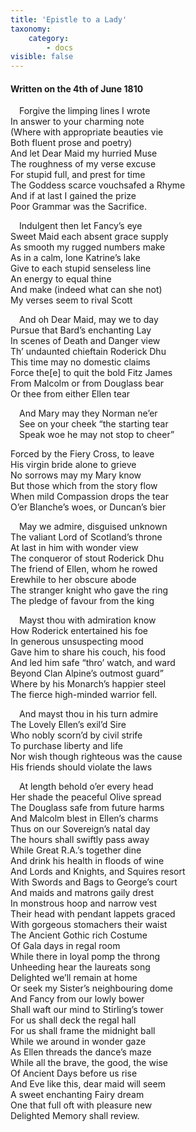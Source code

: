 ```yaml
---
title: 'Epistle to a Lady'
taxonomy:
    category:
        - docs
visible: false
---
```


#### Written on the 4th of June 1810  
  
&emsp;Forgive the limping lines I wrote  
In answer to your charming note  
(Where with appropriate beauties vie  
Both fluent prose and poetry)  
And let Dear Maid my hurried Muse  
The roughness of my verse excuse  
For stupid full, and prest for time  
The Goddess scarce vouchsafed a Rhyme  
And if at last I gained the prize  
Poor Grammar was the Sacrifice.  
  
&emsp;Indulgent then let Fancy’s eye  
Sweet Maid each absent grace supply  
As smooth my rugged numbers make  
As in a calm, lone Katrine’s lake  
Give to each stupid senseless line  
An energy to equal thine  
And make (indeed what can she not)  
My verses seem to rival Scott  
  
&emsp;And oh Dear Maid, may we to day  
Pursue that Bard’s enchanting Lay  
In scenes of Death and Danger view  
Th’ undaunted chieftain Roderick Dhu  
This time may no domestic claims  
Force the[e] to quit the bold Fitz James  
From Malcolm or from Douglass bear  
Or thee from either Ellen tear  
  
&emsp;And Mary may they Norman ne’er  
&emsp;See on your cheek “the starting tear  
&emsp;Speak woe he may not stop to cheer”  
  
Forced by the Fiery Cross, to leave   
His virgin bride alone to grieve  
No sorrows may my Mary know  
But those which from the story flow  
When mild Compassion drops the tear  
O’er Blanche’s woes, or Duncan’s bier  
  
&emsp;May we admire, disguised unknown  
The valiant Lord of Scotland’s throne  
At last in him with wonder view  
The conqueror of stout Roderick Dhu  
The friend of Ellen, whom he rowed  
Erewhile to her obscure abode  
The stranger knight who gave the ring  
The pledge of favour from the king  
  
&emsp;Mayst thou with admiration know  
How Roderick entertained his foe  
In generous unsuspecting mood  
Gave him to share his couch, his food  
And led him safe “thro’ watch, and ward  
Beyond Clan Alpine’s outmost guard”  
Where by his Monarch’s happier steel  
The fierce high-minded warrior fell.  
  
&emsp;And mayst thou in his turn admire  
The Lovely Ellen’s exil’d Sire  
Who nobly scorn’d by civil strife  
To purchase liberty and life  
Nor wish though righteous was the cause  
His friends should violate the laws  
  
&emsp;At length behold o’er every head  
Her shade the peaceful Olive spread  
The Douglass safe from future harms  
And Malcolm blest in Ellen’s charms  
Thus on our Sovereign’s natal day  
The hours shall swiftly pass away  
While Great R.A.’s together dine  
And drink his health in floods of wine  
And Lords and Knights, and Squires resort  
With Swords and Bags to George’s court  
And maids and matrons gaily drest  
In monstrous hoop and narrow vest  
Their head with pendant lappets graced  
With gorgeous stomachers their waist  
The Ancient Gothic rich Costume  
Of Gala days in regal room  
While there in loyal pomp the throng  
Unheeding hear the laureats song  
Delighted we’ll remain at home  
Or seek my Sister’s neighbouring dome  
And Fancy from our lowly bower  
Shall waft our mind to Stirling’s tower  
For us shall deck the regal hall  
For us shall frame the midnight ball  
While we around in wonder gaze  
As Ellen threads the dance’s maze  
While all the brave, the good, the wise  
Of Ancient Days before us rise  
And Eve like this, dear maid will seem  
A sweet enchanting Fairy dream  
One that full oft with pleasure new  
Delighted Memory shall review.